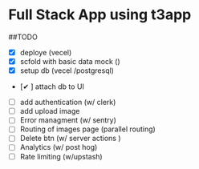 # Full Stack App using t3app

##TODO
- [x] deploye (vecel)
- [x] scfold with basic data mock ()
- [x] setup db (vecel /postgresql)
- [✔ ] attach db to UI 
- [ ] add authentication (w/ clerk)
- [ ] add upload image 
- [ ] Error managment (w/ sentry)
- [ ] Routing of images page (parallel routing)
- [ ] Delete btn (w/ server actions )
- [ ] Analytics (w/ post hog)
- [ ] Rate limiting (w/upstash)
